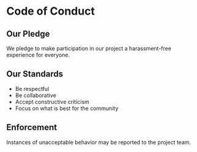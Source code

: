 # Code of Conduct

## Our Pledge

We pledge to make participation in our project a harassment-free experience for everyone.

## Our Standards

- Be respectful
- Be collaborative  
- Accept constructive criticism
- Focus on what is best for the community

## Enforcement

Instances of unacceptable behavior may be reported to the project team.
